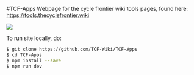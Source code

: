#TCF-Apps
Webpage for the cycle frontier wiki tools pages, found here: https://tools.thecyclefrontier.wiki

[![](https://img.shields.io/static/v1?label=Support%20us&message=%E2%9D%A4&logo=KoFi&color=%23fe8e86)](https://ko-fi.com/tcfwiki)

To run site locally, do:

```sh
$ git clone https://github.com/TCF-Wiki/TCF-Apps
$ cd TCF-Apps
$ npm install --save
$ npm run dev
```
